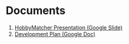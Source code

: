 # Documents

1. [HobbyMatcher Presentation (Google Slide)](https://docs.google.com/presentation/d/1_YskTW2K9uNvvP-PXDfpf92cjFKtZfjxY5D4_JA-KzM/edit?usp=sharing)
1. [Development Plan (Google Doc)](https://docs.google.com/document/d/1H4PiziuCvc11AnZKv2syWS3UwBjRqalmP5CZpRIQdJY/edit?usp=sharing)